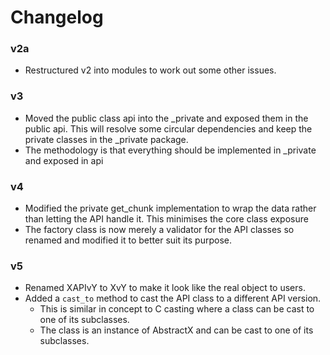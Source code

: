 # Changelog

### v2a
- Restructured v2 into modules to work out some other issues.

### v3
- Moved the public class api into the _private and exposed them in the public api.
  This will resolve some circular dependencies and keep the private classes in the _private package.
- The methodology is that everything should be implemented in _private and exposed in api

### v4
- Modified the private get_chunk implementation to wrap the data rather than letting the API handle it. This minimises the core class exposure
- The factory class is now merely a validator for the API classes so renamed and modified it to better suit its purpose.

### v5
- Renamed XAPIvY to XvY to make it look like the real object to users.
- Added a `cast_to` method to cast the API class to a different API version.
  - This is similar in concept to C casting where a class can be cast to one of its subclasses.
  - The class is an instance of AbstractX and can be cast to one of its subclasses.
